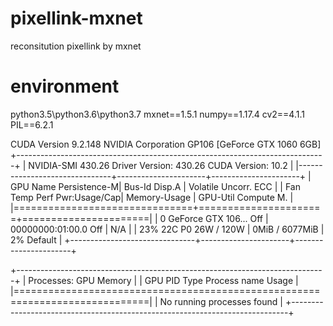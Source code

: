 # pixellink-mxnet
reconsitution pixellink by mxnet

# environment 
python3.5\python3.6\python3.7
mxnet==1.5.1
numpy==1.17.4
cv2==4.1.1
PIL==6.2.1

CUDA Version 9.2.148
NVIDIA Corporation GP106 [GeForce GTX 1060 6GB]
+-----------------------------------------------------------------------------+
| NVIDIA-SMI 430.26       Driver Version: 430.26       CUDA Version: 10.2     |
|-------------------------------+----------------------+----------------------+
| GPU  Name        Persistence-M| Bus-Id        Disp.A | Volatile Uncorr. ECC |
| Fan  Temp  Perf  Pwr:Usage/Cap|         Memory-Usage | GPU-Util  Compute M. |
|===============================+======================+======================|
|   0  GeForce GTX 106...  Off  | 00000000:01:00.0 Off |                  N/A |
| 23%   22C    P0    26W / 120W |      0MiB /  6077MiB |      2%      Default |
+-------------------------------+----------------------+----------------------+
                                                                               
+-----------------------------------------------------------------------------+
| Processes:                                                       GPU Memory |
|  GPU       PID   Type   Process name                             Usage      |
|=============================================================================|
|  No running processes found                                                 |
+-----------------------------------------------------------------------------+

